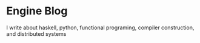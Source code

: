 # Engine Blog
I write about haskell, python, functional programing, compiler construction, and distributed systems
